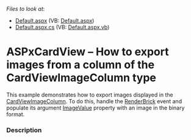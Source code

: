 <!-- default file list -->
*Files to look at*:

* [Default.aspx](./CS/Default.aspx) (VB: [Default.aspx](./VB/Default.aspx))
* [Default.aspx.cs](./CS/Default.aspx.cs) (VB: [Default.aspx.vb](./VB/Default.aspx.vb))
<!-- default file list end -->
# ASPxCardView – How to export images from a column of the CardViewImageColumn type


<p>This example demonstrates how to export images displayed in the <a href="https://documentation.devexpress.com/#AspNet/clsDevExpressWebCardViewImageColumntopic">CardViewImageColumn</a>. To do this, handle the <a href="https://documentation.devexpress.com/#AspNet/DevExpressWebASPxCardViewExporter_RenderBricktopic">RenderBrick</a> event and populate its argument <a href="https://documentation.devexpress.com/#AspNet/DevExpressWebASPxCardViewExportRenderingEventArgs_ImageValuetopic">ImageValue</a> property with an image in the binary format.</p>


<h3>Description</h3>

&nbsp;

<br/>


